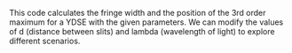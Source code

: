 This code calculates the fringe width and the position of the 3rd order maximum for a YDSE with the given parameters. We can modify the values of d (distance between slits) and lambda (wavelength of light) to explore different scenarios.
